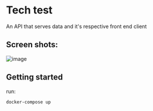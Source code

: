 ﻿# Tech test
An API that serves data and it's respective front end client
## Screen shots:
![image](https://user-images.githubusercontent.com/44935930/157347014-6b751934-ad45-4186-ab85-f589bdff4528.png)

## Getting started
run:
```
docker-compose up
```
